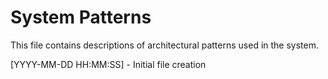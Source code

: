 # System Patterns

This file contains descriptions of architectural patterns used in the system.

[YYYY-MM-DD HH:MM:SS] - Initial file creation